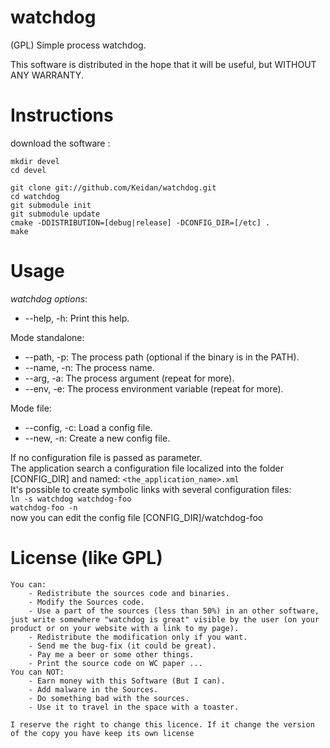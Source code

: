 watchdog
========

(GPL) Simple process watchdog.

This software is distributed in the hope that it will be useful, but WITHOUT ANY WARRANTY.

Instructions
============


download the software :

	mkdir devel
	cd devel
	
	git clone git://github.com/Keidan/watchdog.git
	cd watchdog
	git submodule init
	git submodule update
	cmake -DDISTRIBUTION=[debug|release] -DCONFIG_DIR=[/etc] .
	make

Usage
=====
_watchdog options_:
- --help, -h: Print this help.

Mode standalone:
- --path, -p: The process path (optional if the binary is in the PATH).
- --name, -n: The process name.
- --arg, -a: The process argument (repeat for more).
- --env, -e: The process environment variable (repeat for more).

Mode file:
- --config, -c: Load a config file.
- --new, -n: Create a new config file.

If no configuration file is passed as parameter.<br/>
The application search a configuration file localized into the folder [CONFIG_DIR] and named: ```<the_application_name>.xml```<br/>
It's possible to create symbolic links with several configuration files:<br/>
```ln -s watchdog watchdog-foo```<br/>
```watchdog-foo -n```<br/>
now you can edit the config file [CONFIG_DIR]/watchdog-foo<br/>
 	

License (like GPL)
==================

	You can:
		- Redistribute the sources code and binaries.
		- Modify the Sources code.
		- Use a part of the sources (less than 50%) in an other software, just write somewhere "watchdog is great" visible by the user (on your product or on your website with a link to my page).
		- Redistribute the modification only if you want.
		- Send me the bug-fix (it could be great).
		- Pay me a beer or some other things.
		- Print the source code on WC paper ...
	You can NOT:
		- Earn money with this Software (But I can).
		- Add malware in the Sources.
		- Do something bad with the sources.
		- Use it to travel in the space with a toaster.
	
	I reserve the right to change this licence. If it change the version of the copy you have keep its own license
